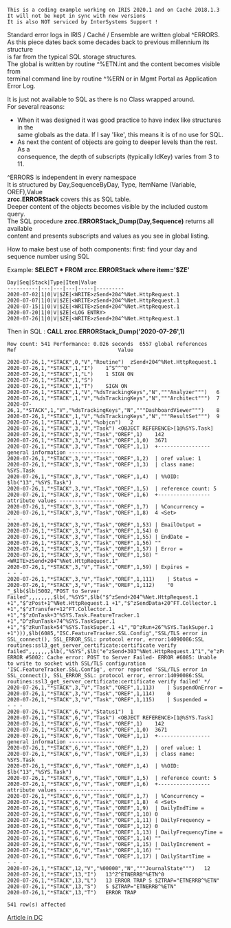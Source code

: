  ~~~
 This is a coding example working on IRIS 2020.1 and on Caché 2018.1.3 
 It will not be kept in sync with new versions      
 It is also NOT serviced by InterSystems Support !   
~~~ 

Standard error logs in IRIS / Caché / Ensemble are written global ^ERRORS.  
As this piece dates back some decades back to previous millennium its structure  
is far from the typical SQL storage structures.  
The global is written by routine ^%ETN.int and the content becomes visible from   
terminal command line by routine ^%ERN or in Mgmt Portal as Application Error Log.   

It is just not available to SQL as there is no Class wrapped around.  
For several reasons:  
- When it was designed it was good practice to have index like structures in the    
same globals as the data. If I say 'like', this means it is of no use for SQL.    
- As next the content of objects are going to deeper levels than the rest. As a    
consequence, the depth of subscripts (typically IdKey) varies from 3 to 11.  

^ERRORS is independent in every namespace    
It is  structured by Day,SequenceByDay, Type, ItemName (Variable, OREF),Value   
__zrcc.ERRORStack__  covers this as SQL table.    
Deeper content of the objects becomes visible by the included custom query.  
The SQL procedure __zrcc.ERRORStack_Dump(Day,Sequence)__ returns all available  
content and presents subscripts and values as you see in global listing.  

How to make best use of both components: 
first: find your day and sequence number using SQL

Example: __SELECT * FROM zrcc.ERRORStack where item='$ZE'__
~~~
Day|Seq|Stack|Type|Item|Value
----------|---|---|---|-----|---------    
2020-07-02|1|0|V|$ZE|<WRITE>zSend+204^%Net.HttpRequest.1
2020-07-07|1|0|V|$ZE|<WRITE>zSend+204^%Net.HttpRequest.1
2020-07-15|1|0|V|$ZE|<WRITE>zSend+204^%Net.HttpRequest.1
2020-07-20|1|0|V|$ZE|<LOG ENTRY>
2020-07-26|1|0|V|$ZE|<WRITE>zSend+204^%Net.HttpRequest.1
~~~
Then in SQL :   __CALL zrcc.ERRORStack_Dump('2020-07-26',1)__
~~~
Row count: 541 Performance: 0.026 seconds  6557 global references
Ref	                                Value

2020-07-26,1,"*STACK",0,"V","Routine")	zSend+204^%Net.HttpRequest.1
2020-07-26,1,"*STACK",1,"I")	1^S^^^0^
2020-07-26,1,"*STACK",1,"L")	1 SIGN ON
2020-07-26,1,"*STACK",1,"S")	
2020-07-26,1,"*STACK",1,"T")	SIGN ON
2020-07-26,1,"*STACK",1,"V","%dsTrackingKeys","N","""Analyzer""")	6
2020-07-26,1,"*STACK",1,"V","%dsTrackingKeys","N","""Architect""")	7
2020-07-26,1,"*STACK",1,"V","%dsTrackingKeys","N","""DashboardViewer""")	8
2020-07-26,1,"*STACK",1,"V","%dsTrackingKeys","N","""ResultSet""")	9
2020-07-26,1,"*STACK",1,"V","%objcn")	2
2020-07-26,1,"*STACK",3,"V","Task")	<OBJECT REFERENCE>[1@%SYS.Task]
2020-07-26,1,"*STACK",3,"V","Task","OREF",1)	142
2020-07-26,1,"*STACK",3,"V","Task","OREF",1,0)	3671
2020-07-26,1,"*STACK",3,"V","Task","OREF",1,1)	+----------------- general information ---------------
2020-07-26,1,"*STACK",3,"V","Task","OREF",1,2)	| oref value: 1
2020-07-26,1,"*STACK",3,"V","Task","OREF",1,3)	| class name: %SYS.Task
2020-07-26,1,"*STACK",3,"V","Task","OREF",1,4)	| %%OID: $lb("13","%SYS.Task")
2020-07-26,1,"*STACK",3,"V","Task","OREF",1,5)	| reference count: 5
2020-07-26,1,"*STACK",3,"V","Task","OREF",1,6)	+----------------- attribute values ------------------
2020-07-26,1,"*STACK",3,"V","Task","OREF",1,7)	| %Concurrency =
2020-07-26,1,"*STACK",3,"V","Task","OREF",1,8)	4 <Set>
- - - 
2020-07-26,1,"*STACK",3,"V","Task","OREF",1,53)	| EmailOutput =
2020-07-26,1,"*STACK",3,"V","Task","OREF",1,54)	0
2020-07-26,1,"*STACK",3,"V","Task","OREF",1,55)	| EndDate =
2020-07-26,1,"*STACK",3,"V","Task","OREF",1,56)	""
2020-07-26,1,"*STACK",3,"V","Task","OREF",1,57)	| Error =
2020-07-26,1,"*STACK",3,"V","Task","OREF",1,58)	"<WRITE>zSend+204^%Net.HttpRequest.1"
2020-07-26,1,"*STACK",3,"V","Task","OREF",1,59)	| Expires =
- - -
2020-07-26,1,"*STACK",3,"V","Task","OREF",1,111)	| Status =
2020-07-26,1,"*STACK",3,"V","Task","OREF",1,112)	"0 "_$lb($lb(5002,"POST to Server Failed",,,,,,,,$lb(,"%SYS",$lb("$^zSend+204^%Net.HttpRequest.1 +1","$^zPost+1^%Net.HttpRequest.1 +1","$^zSendData+20^FT.Collector.1 +1","$^zTransfer+12^FT.Collector.1 +1","$^zOnTask+3^%SYS.Task.FeatureTracker.1 +1","D^zRunTask+74^%SYS.TaskSuper.1 +1","$^zRunTask+54^%SYS.TaskSuper.1 +1","D^zRun+26^%SYS.TaskSuper.1 +1"))),$lb(6085,"ISC.FeatureTracker.SSL.Config","SSL/TLS error in SSL_connect(), SSL_ERROR_SSL: protocol error, error:14090086:SSL routines:ssl3_get_server_certificate:certificate verify failed",,,,,,,$lb(,"%SYS",$lb("e^zSend+303^%Net.HttpRequest.1^1","e^zPost+1^%Net.HttpRequest.1^1","e^zSendData+20^FT.Collector.1^1","e^zTransfer+12^FT.Collector.1^1","e^zOnTask+3^%SYS.Task.FeatureTracker.1^1","e^zRunTask+74^%SYS.TaskSuper.1^1","d^zRunTask+54^%SYS.TaskSuper.1^1","e^zRun+26^%SYS.TaskSuper.1^1","d^^^0"))))/* ERROR #5002: Cache error: POST to Server Failed- ERROR #6085: Unable to write to socket with SSL/TLS configuration 'ISC.FeatureTracker.SSL.Config', error reported 'SSL/TLS error in SSL_connect(), SSL_ERROR_SSL: protocol error, error:14090086:SSL routines:ssl3_get_server_certificate:certificate verify failed' */
2020-07-26,1,"*STACK",3,"V","Task","OREF",1,113)	| SuspendOnError =
2020-07-26,1,"*STACK",3,"V","Task","OREF",1,114)	0
2020-07-26,1,"*STACK",3,"V","Task","OREF",1,115)	| Suspended =
- - -
2020-07-26,1,"*STACK",6,"V","Status1")	1
2020-07-26,1,"*STACK",6,"V","Task")	<OBJECT REFERENCE>[1@%SYS.Task]
2020-07-26,1,"*STACK",6,"V","Task","OREF",1)	142
2020-07-26,1,"*STACK",6,"V","Task","OREF",1,0)	3671
2020-07-26,1,"*STACK",6,"V","Task","OREF",1,1)	+----------------- general information ---------------
2020-07-26,1,"*STACK",6,"V","Task","OREF",1,2)	| oref value: 1
2020-07-26,1,"*STACK",6,"V","Task","OREF",1,3)	| class name: %SYS.Task
2020-07-26,1,"*STACK",6,"V","Task","OREF",1,4)	| %%OID: $lb("13","%SYS.Task")
2020-07-26,1,"*STACK",6,"V","Task","OREF",1,5)	| reference count: 5
2020-07-26,1,"*STACK",6,"V","Task","OREF",1,6)	+----------------- attribute values ------------------
2020-07-26,1,"*STACK",6,"V","Task","OREF",1,7)	| %Concurrency =
2020-07-26,1,"*STACK",6,"V","Task","OREF",1,8)	4 <Set>
2020-07-26,1,"*STACK",6,"V","Task","OREF",1,9)	| DailyEndTime =
2020-07-26,1,"*STACK",6,"V","Task","OREF",1,10)	0
2020-07-26,1,"*STACK",6,"V","Task","OREF",1,11)	| DailyFrequency =
2020-07-26,1,"*STACK",6,"V","Task","OREF",1,12)	0
2020-07-26,1,"*STACK",6,"V","Task","OREF",1,13)	| DailyFrequencyTime =
2020-07-26,1,"*STACK",6,"V","Task","OREF",1,14)	""
2020-07-26,1,"*STACK",6,"V","Task","OREF",1,15)	| DailyIncrement =
2020-07-26,1,"*STACK",6,"V","Task","OREF",1,16)	""
2020-07-26,1,"*STACK",6,"V","Task","OREF",1,17)	| DailyStartTime =
- - - 
2020-07-26,1,"*STACK",12,"V","%00000","N","""JournalState""")	12
2020-07-26,1,"*STACK",13,"I")	13^Z^ETNERRB^%ETN^0
2020-07-26,1,"*STACK",13,"L")	13 ERROR TRAP S $ZTRAP="ETNERRB^%ETN"
2020-07-26,1,"*STACK",13,"S")	S $ZTRAP="ETNERRB^%ETN"
2020-07-26,1,"*STACK",13,"T")	ERROR TRAP

541 row(s) affected

~~~

[Article in DC](https://community.intersystems.com/post/sql-error-global)
